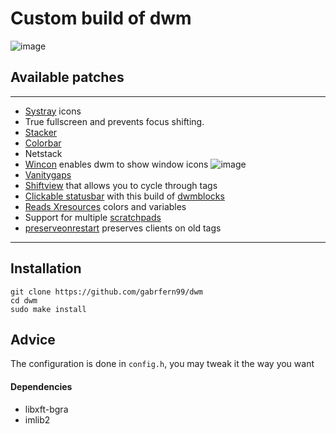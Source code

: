 # Custom build of dwm
![image](https://i.imgur.com/WjNP4Fs.png)
## Available patches
***
- [Systray](https://dwm.suckless.org/patches/systray/) icons
- True fullscreen and prevents focus shifting.
- [Stacker](https://dwm.suckless.org/patches/stacker/)
- [Colorbar](https://dwm.suckless.org/patches/colorbar/)
- Netstack
- [Wincon](https://dwm.suckless.org/patches/winicon/) enables dwm to show window icons ![image](https://i.imgur.com/eKsNUSf.png)
- [Vanitygaps](https://dwm.suckless.org/patches/vanitygaps/)
- [Shiftview](https://dwm.suckless.org/patches/nextprev/) that allows you to cycle through tags
- [Clickable statusbar](https://dwm.suckless.org/patches/statuscmd/) with this build of [dwmblocks](https://github.com/LukeSmithxyz/dwmblocks)
- [Reads Xresources](https://dwm.suckless.org/patches/xresources/) colors and variables
- Support for multiple [scratchpads](https://dwm.suckless.org/patches/scratchpads/)
- [preserveonrestart](https://dwm.suckless.org/patches/preserveonrestart/) preserves clients on old tags
***

## Installation
```
git clone https://github.com/gabrfern99/dwm
cd dwm
sudo make install
```

## Advice

The configuration is done in `config.h`, you may tweak it the way you want

#### Dependencies
- libxft-bgra
- imlib2
